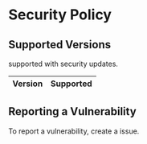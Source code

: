 # Security Policy

## Supported Versions

supported with security updates.

| Version | Supported          |
| ------- | ------------------ |

## Reporting a Vulnerability

To report a vulnerability, create a issue.
